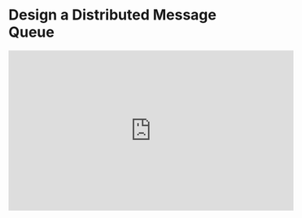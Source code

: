 # Design a Distributed Message Queue

<iframe width="560" height="315" src="https://www.youtube.com/embed/x6eERV2WaR4?si=zyuIGHbip7pPSenX" title="YouTube video player" frameborder="0" allow="accelerometer; autoplay; clipboard-write; encrypted-media; gyroscope; picture-in-picture; web-share" referrerpolicy="strict-origin-when-cross-origin" allowfullscreen></iframe>